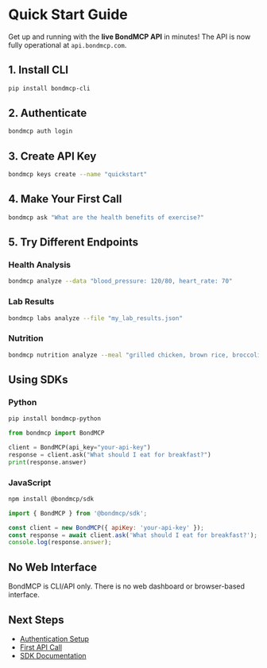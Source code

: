 # Quick Start Guide

Get up and running with the **live BondMCP API** in minutes! The API is now fully operational at `api.bondmcp.com`.

## 1. Install CLI

```bash
pip install bondmcp-cli
```

## 2. Authenticate

```bash
bondmcp auth login
```

## 3. Create API Key

```bash
bondmcp keys create --name "quickstart"
```

## 4. Make Your First Call

```bash
bondmcp ask "What are the health benefits of exercise?"
```

## 5. Try Different Endpoints

### Health Analysis
```bash
bondmcp analyze --data "blood_pressure: 120/80, heart_rate: 70"
```

### Lab Results
```bash
bondmcp labs analyze --file "my_lab_results.json"
```

### Nutrition
```bash
bondmcp nutrition analyze --meal "grilled chicken, brown rice, broccoli"
```

## Using SDKs

### Python
```bash
pip install bondmcp-python
```

```python
from bondmcp import BondMCP

client = BondMCP(api_key="your-api-key")
response = client.ask("What should I eat for breakfast?")
print(response.answer)
```

### JavaScript
```bash
npm install @bondmcp/sdk
```

```javascript
import { BondMCP } from '@bondmcp/sdk';

const client = new BondMCP({ apiKey: 'your-api-key' });
const response = await client.ask('What should I eat for breakfast?');
console.log(response.answer);
```

## No Web Interface

BondMCP is CLI/API only. There is no web dashboard or browser-based interface.

## Next Steps

- [Authentication Setup](authentication.md)
- [First API Call](first-api-call.md)
- [SDK Documentation](../sdks/README.md)
